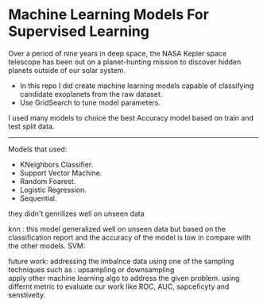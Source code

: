 # Machine Learning Models For Supervised Learning 

Over a period of nine years in deep space, the NASA Kepler space telescope has been out on a planet-hunting mission to discover hidden planets outside of our solar system.

*  In this repo I did create machine learning models capable of classifying candidate exoplanets from the raw dataset.
* Use GridSearch to tune model parameters.

I used many models to choice the best Accuracy model based on train and test split data.

---
Models that used:
* KNeighbors Classifier.
* Support Vector Machine.
* Random Foarest.
* Logistic Regression.
* Sequential.




they didn't genrilizes well on unseen data 

knn : this model generalized well on unseen data but based on the classification report and  the accuracy of the model is low in compare with the other models.
SVM:  

future work:
addressing the imbalnce data using one of the sampling techniques such as :
upsampling or downsampling  
apply other machine learning algo to address the given problem.
using differnt metric to evaluate our work like ROC, AUC, sapceficyty and senstiveity.